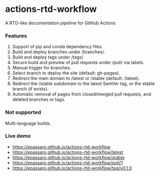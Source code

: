# actions-rtd-workflow
A RTD-like documentation pipeline for GitHub Actions

### Features
1. Support of pip and conda dependency files.
2. Build and deploy branches under /branches/<branch>.
3. Build and deploy tags under /tags/<tag>
4. Secure build and preview of pull requests under /pull/<number> via labels.
5. Manual trigger for branches.
6. Select branch to deploy the site (default: gh-pages).
7. Redirect the main domain to /latest or /stable (default: /latest).
8. Redirect the /stable subdomain to the latest SemVer tag, or the stable branch (if exists).
9. Automatic removal of pages from closed/merged pull requests, and deleted branches or tags.

### Not supported
Multi-language builds.

### Live demo
- https://epassaro.github.io/actions-rtd-workflow
- https://epassaro.github.io/actions-rtd-workflow/latest
- https://epassaro.github.io/actions-rtd-workflow/stable
- https://epassaro.github.io/actions-rtd-workflow/pull/1
- https://epassaro.github.io/actions-rtd-workflow/tag/v0.1.0
